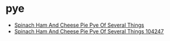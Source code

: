 # pye

 * [Spinach Ham And Cheese Pie Pye Of Several Things](../../index/s/spinach-ham-and-cheese-pie-pye-of-several-things-104247.json)
 * [Spinach Ham And Cheese Pie Pye Of Several Things 104247](../../index/s/spinach-ham-and-cheese-pie-pye-of-several-things-104247.json)
